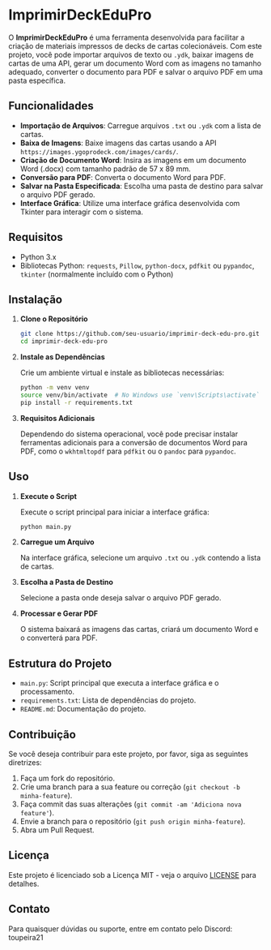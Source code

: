 # ImprimirDeckEduPro

O **ImprimirDeckEduPro** é uma ferramenta desenvolvida para facilitar a criação de materiais impressos de decks de cartas colecionáveis. Com este projeto, você pode importar arquivos de texto ou `.ydk`, baixar imagens de cartas de uma API, gerar um documento Word com as imagens no tamanho adequado, converter o documento para PDF e salvar o arquivo PDF em uma pasta específica.

## Funcionalidades

- **Importação de Arquivos**: Carregue arquivos `.txt` ou `.ydk` com a lista de cartas.
- **Baixa de Imagens**: Baixe imagens das cartas usando a API `https://images.ygoprodeck.com/images/cards/`.
- **Criação de Documento Word**: Insira as imagens em um documento Word (.docx) com tamanho padrão de 57 x 89 mm.
- **Conversão para PDF**: Converta o documento Word para PDF.
- **Salvar na Pasta Especificada**: Escolha uma pasta de destino para salvar o arquivo PDF gerado.
- **Interface Gráfica**: Utilize uma interface gráfica desenvolvida com Tkinter para interagir com o sistema.

## Requisitos

- Python 3.x
- Bibliotecas Python: `requests`, `Pillow`, `python-docx`, `pdfkit` ou `pypandoc`, `tkinter` (normalmente incluído com o Python)

## Instalação

1. **Clone o Repositório**

   ```bash
   git clone https://github.com/seu-usuario/imprimir-deck-edu-pro.git
   cd imprimir-deck-edu-pro
   ```

2. **Instale as Dependências**

   Crie um ambiente virtual e instale as bibliotecas necessárias:

   ```bash
   python -m venv venv
   source venv/bin/activate  # No Windows use `venv\Scripts\activate`
   pip install -r requirements.txt
   ```

3. **Requisitos Adicionais**

   Dependendo do sistema operacional, você pode precisar instalar ferramentas adicionais para a conversão de documentos Word para PDF, como o `wkhtmltopdf` para `pdfkit` ou o `pandoc` para `pypandoc`.

## Uso

1. **Execute o Script**

   Execute o script principal para iniciar a interface gráfica:

   ```bash
   python main.py
   ```

2. **Carregue um Arquivo**

   Na interface gráfica, selecione um arquivo `.txt` ou `.ydk` contendo a lista de cartas.

3. **Escolha a Pasta de Destino**

   Selecione a pasta onde deseja salvar o arquivo PDF gerado.

4. **Processar e Gerar PDF**

   O sistema baixará as imagens das cartas, criará um documento Word e o converterá para PDF.

## Estrutura do Projeto

- `main.py`: Script principal que executa a interface gráfica e o processamento.
- `requirements.txt`: Lista de dependências do projeto.
- `README.md`: Documentação do projeto.

## Contribuição

Se você deseja contribuir para este projeto, por favor, siga as seguintes diretrizes:

1. Faça um fork do repositório.
2. Crie uma branch para a sua feature ou correção (`git checkout -b minha-feature`).
3. Faça commit das suas alterações (`git commit -am 'Adiciona nova feature'`).
4. Envie a branch para o repositório (`git push origin minha-feature`).
5. Abra um Pull Request.

## Licença

Este projeto é licenciado sob a Licença MIT - veja o arquivo [LICENSE](LICENSE) para detalhes.

## Contato

Para quaisquer dúvidas ou suporte, entre em contato pelo Discord: toupeira21
